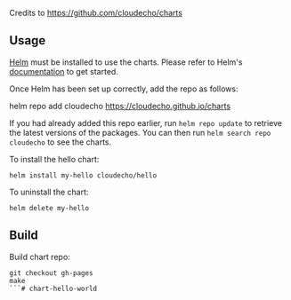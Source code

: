 Credits to https://github.com/cloudecho/charts

## Usage

[Helm](https://helm.sh) must be installed to use the charts.  Please refer to
Helm's [documentation](https://helm.sh/docs) to get started.

Once Helm has been set up correctly, add the repo as follows:

  helm repo add cloudecho https://cloudecho.github.io/charts

If you had already added this repo earlier, run `helm repo update` to retrieve
the latest versions of the packages.  You can then run `helm search repo
cloudecho` to see the charts.

To install the hello chart:

    helm install my-hello cloudecho/hello

To uninstall the chart:

    helm delete my-hello


## Build

Build chart repo:

```
git checkout gh-pages
make
```# chart-hello-world
